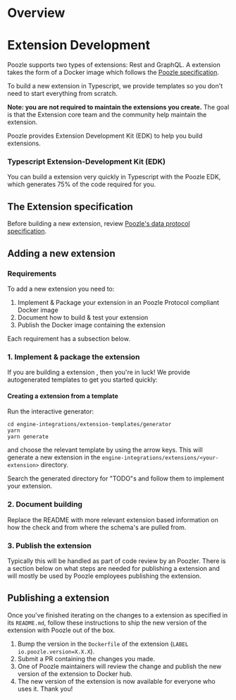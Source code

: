 # Overview

# Extension Development

Poozle supports two types of extensions: Rest and GraphQL. A extension takes the form of a Docker image which follows the [Poozle specification](../understanding_poozle/protocol.md).

To build a new extension in Typescript, we provide templates so you don't need to start everything from scratch.

**Note: you are not required to maintain the extensions you create.** The goal is that the Extension core team and the community help maintain the extension.

Poozle provides Extension Development Kit (EDK) to help you build extensions.

### Typescript Extension-Development Kit \(EDK\)

You can build a extension very quickly in Typescript with the Poozle EDK, which generates 75% of the code required for you.

## The Extension specification

Before building a new extension, review [Poozle's data protocol specification](../understanding_poozle/protocol.md).

## Adding a new extension

### Requirements

To add a new extension you need to:

1. Implement & Package your extension in an Poozle Protocol compliant Docker image
2. Document how to build & test your extension
3. Publish the Docker image containing the extension

Each requirement has a subsection below.

### 1. Implement & package the extension

If you are building a extension , then you're in luck! We provide autogenerated templates to get you started quickly:

#### Creating a extension from a template

Run the interactive generator:

```text
cd engine-integrations/extension-templates/generator
yarn
yarn generate
```

and choose the relevant template by using the arrow keys. This will generate a new extension in the `engine-integrations/extensions/<your-extension>` directory.

Search the generated directory for "TODO"s and follow them to implement your extension.

### 2. Document building

Replace the README with more relevant extension based information on how the check and from where the schema's are pulled from.

### 3. Publish the extension

Typically this will be handled as part of code review by an Poozler. There is a section below on what steps are needed for publishing a extension and will mostly be used by Poozle employees publishing the extension.

## Publishing a extension

Once you've finished iterating on the changes to a extension as specified in its `README.md`, follow these instructions to ship the new version of the extension with Poozle out of the box.

1. Bump the version in the `Dockerfile` of the extension \(`LABEL io.poozle.version=X.X.X`\).
2. Submit a PR containing the changes you made.
3. One of Poozle maintainers will review the change and publish the new version of the extension to Docker hub.
4. The new version of the extension is now available for everyone who uses it. Thank you!
